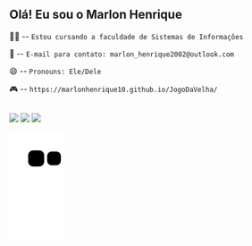 ## Olá! Eu sou o Marlon Henrique

👨‍💻 -- ```Estou cursando a faculdade de Sistemas de Informações```

📧 -- ```E-mail para contato: marlon_henrique2002@outlook.com```

😄 -- ```Pronouns: Ele/Dele```

:video_game:	-- ```https://marlonhenrique10.github.io/JogoDaVelha/```

 ##
  
<div>
   <a href="https://instagram.com/marlo_henri" target="_blank"><img src="https://img.shields.io/badge/-Instagram-%23E4405F?style=for-the-badge&logo=instagram&logoColor=white" target="_blank"></a>
  <a href = "mailto:contatomarlon_henrique2002@outlook.com"><img src="https://img.shields.io/badge/-Gmail-%23333?style=for-the-badge&logo=gmail&logoColor=white" target="_blank"></a>
  <a href="https://www.linkedin.com/in/marlon-henrique-1ba1841a4" target="_blank"><img src="https://img.shields.io/badge/-LinkedIn-%230077B5?style=for-the-badge&logo=linkedin&logoColor=white" target="_blank"></a> 
 
  
![Snake animation](https://github.com/Marlonhenrique10/Marlonhenrique/blob/output/github-contribution-grid-snake.svg)
</div>
